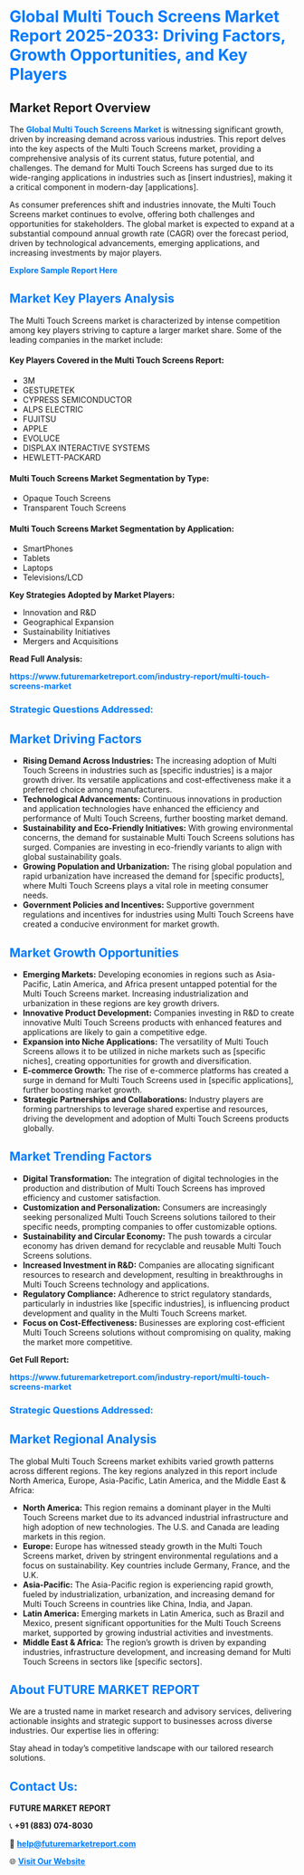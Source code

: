 <h1 style="color: #007BFF;">Global Multi Touch Screens Market Report 2025-2033: Driving Factors, Growth Opportunities, and Key Players</h1>

<section id="overview">
<h2>Market Report Overview</h2>
<p>The <a href="https://www.futuremarketreport.com/industry-report/multi-touch-screens-market" style="color: #007BFF; text-decoration: none;"><strong>Global Multi Touch Screens Market</strong></a> is witnessing significant growth, driven by increasing demand across various industries. This report delves into the key aspects of the Multi Touch Screens market, providing a comprehensive analysis of its current status, future potential, and challenges. The demand for Multi Touch Screens has surged due to its wide-ranging applications in industries such as [insert industries], making it a critical component in modern-day [applications].</p>
<p>As consumer preferences shift and industries innovate, the Multi Touch Screens market continues to evolve, offering both challenges and opportunities for stakeholders. The global market is expected to expand at a substantial compound annual growth rate (CAGR) over the forecast period, driven by technological advancements, emerging applications, and increasing investments by major players.</p>
</section>

<section id="overview">
<p><a href="https://www.futuremarketreport.com/request-sample/reportId=82374" style="color: #007BFF; text-decoration: none;"><strong>Explore Sample Report Here</strong></a></p>
</section>

<section id="key-players">
<h2 style="color: #007BFF;">Market Key Players Analysis</h2>
<p>The Multi Touch Screens market is characterized by intense competition among key players striving to capture a larger market share. Some of the leading companies in the market include:</p>
<h4>Key Players Covered in the Multi Touch Screens Report:</h4>
<ul><li>3M</li><li>GESTURETEK</li><li>CYPRESS SEMICONDUCTOR</li><li>ALPS ELECTRIC</li><li>FUJITSU</li><li>APPLE</li><li>EVOLUCE</li><li>DISPLAX INTERACTIVE SYSTEMS</li><li>HEWLETT-PACKARD</li></ul>
<h4>Multi Touch Screens Market Segmentation by Type:</h4>
<ul><li>Opaque Touch Screens</li><li>Transparent Touch Screens</li></ul>

<h4>Multi Touch Screens Market Segmentation by Application:</h4>
<ul><li>SmartPhones</li><li>Tablets</li><li>Laptops</li><li>Televisions/LCD</li></ul>
<p><strong>Key Strategies Adopted by Market Players:</strong></p>
<ul>
<li>Innovation and R&D</li>
<li>Geographical Expansion</li>
<li>Sustainability Initiatives</li>
<li>Mergers and Acquisitions</li>
</ul>
</section>

<section>
<p><strong>Read Full Analysis: </strong></p><a href="https://www.futuremarketreport.com/industry-report/multi-touch-screens-market" style="color: #007BFF; text-decoration: none;"><strong>https://www.futuremarketreport.com/industry-report/multi-touch-screens-market</strong></a>
<h3 style="color: #007BFF;">Strategic Questions Addressed:</h3>
</section>

<section id="driving-factors">
<h2 style="color: #007BFF;">Market Driving Factors</h2>
<ul>
<li><strong>Rising Demand Across Industries:</strong> The increasing adoption of Multi Touch Screens in industries such as [specific industries] is a major growth driver. Its versatile applications and cost-effectiveness make it a preferred choice among manufacturers.</li>
<li><strong>Technological Advancements:</strong> Continuous innovations in production and application technologies have enhanced the efficiency and performance of Multi Touch Screens, further boosting market demand.</li>
<li><strong>Sustainability and Eco-Friendly Initiatives:</strong> With growing environmental concerns, the demand for sustainable Multi Touch Screens solutions has surged. Companies are investing in eco-friendly variants to align with global sustainability goals.</li>
<li><strong>Growing Population and Urbanization:</strong> The rising global population and rapid urbanization have increased the demand for [specific products], where Multi Touch Screens plays a vital role in meeting consumer needs.</li>
<li><strong>Government Policies and Incentives:</strong> Supportive government regulations and incentives for industries using Multi Touch Screens have created a conducive environment for market growth.</li>
</ul>
</section>

<section id="growth-opportunities">
<h2 style="color: #007BFF;">Market Growth Opportunities</h2>
<ul>
<li><strong>Emerging Markets:</strong> Developing economies in regions such as Asia-Pacific, Latin America, and Africa present untapped potential for the Multi Touch Screens market. Increasing industrialization and urbanization in these regions are key growth drivers.</li>
<li><strong>Innovative Product Development:</strong> Companies investing in R&D to create innovative Multi Touch Screens products with enhanced features and applications are likely to gain a competitive edge.</li>
<li><strong>Expansion into Niche Applications:</strong> The versatility of Multi Touch Screens allows it to be utilized in niche markets such as [specific niches], creating opportunities for growth and diversification.</li>
<li><strong>E-commerce Growth:</strong> The rise of e-commerce platforms has created a surge in demand for Multi Touch Screens used in [specific applications], further boosting market growth.</li>
<li><strong>Strategic Partnerships and Collaborations:</strong> Industry players are forming partnerships to leverage shared expertise and resources, driving the development and adoption of Multi Touch Screens products globally.</li>
</ul>
</section>

<section id="trending-factors">
<h2 style="color: #007BFF;">Market Trending Factors</h2>
<ul>
<li><strong>Digital Transformation:</strong> The integration of digital technologies in the production and distribution of Multi Touch Screens has improved efficiency and customer satisfaction.</li>
<li><strong>Customization and Personalization:</strong> Consumers are increasingly seeking personalized Multi Touch Screens solutions tailored to their specific needs, prompting companies to offer customizable options.</li>
<li><strong>Sustainability and Circular Economy:</strong> The push towards a circular economy has driven demand for recyclable and reusable Multi Touch Screens solutions.</li>
<li><strong>Increased Investment in R&D:</strong> Companies are allocating significant resources to research and development, resulting in breakthroughs in Multi Touch Screens technology and applications.</li>
<li><strong>Regulatory Compliance:</strong> Adherence to strict regulatory standards, particularly in industries like [specific industries], is influencing product development and quality in the Multi Touch Screens market.</li>
<li><strong>Focus on Cost-Effectiveness:</strong> Businesses are exploring cost-efficient Multi Touch Screens solutions without compromising on quality, making the market more competitive.</li>
</ul>
</section>

<section>
<p><strong>Get Full Report: </strong></p><a href="https://www.futuremarketreport.com/industry-report/multi-touch-screens-market" style="color: #007BFF; text-decoration: none;"><strong>https://www.futuremarketreport.com/industry-report/multi-touch-screens-market</strong></a>
<h3 style="color: #007BFF;">Strategic Questions Addressed:</h3>
</section>


<section id="regional-analysis">
<h2 style="color: #007BFF;">Market Regional Analysis</h2>
<p>The global Multi Touch Screens market exhibits varied growth patterns across different regions. The key regions analyzed in this report include North America, Europe, Asia-Pacific, Latin America, and the Middle East & Africa:</p>
<ul>
<li><strong>North America:</strong> This region remains a dominant player in the Multi Touch Screens market due to its advanced industrial infrastructure and high adoption of new technologies. The U.S. and Canada are leading markets in this region.</li>
<li><strong>Europe:</strong> Europe has witnessed steady growth in the Multi Touch Screens market, driven by stringent environmental regulations and a focus on sustainability. Key countries include Germany, France, and the U.K.</li>
<li><strong>Asia-Pacific:</strong> The Asia-Pacific region is experiencing rapid growth, fueled by industrialization, urbanization, and increasing demand for Multi Touch Screens in countries like China, India, and Japan.</li>
<li><strong>Latin America:</strong> Emerging markets in Latin America, such as Brazil and Mexico, present significant opportunities for the Multi Touch Screens market, supported by growing industrial activities and investments.</li>
<li><strong>Middle East & Africa:</strong> The region’s growth is driven by expanding industries, infrastructure development, and increasing demand for Multi Touch Screens in sectors like [specific sectors].</li>
</ul>
</section>

<footer>
<h2 style="color: #007BFF;">About FUTURE MARKET REPORT</h2>
<p>We are a trusted name in market research and advisory services, delivering actionable insights and strategic support to businesses across diverse industries. Our expertise lies in offering:</p>

<p>Stay ahead in today’s competitive landscape with our tailored research solutions.</p>

<h2 style="color: #007BFF;">Contact Us:</h2>
<p><strong>FUTURE MARKET REPORT</strong></p>
<p>📞 <strong>+91 (883) 074-8030</strong></p>
<p>📧 <strong><a href="mailto:help@futuremarketreport.com" style="color: #007BFF;">help@futuremarketreport.com</a></strong></p>
<p>🌐 <strong><a href="https://www.futuremarketreport.com/" style="color: #007BFF;">Visit Our Website</a></strong></p>
</footer>